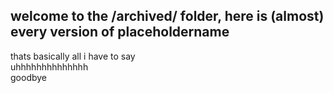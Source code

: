 ## welcome to the /archived/ folder, here is (almost) every version of placeholdername <br>
thats basically all i have to say <br>
uhhhhhhhhhhhhhh <br>
goodbye
